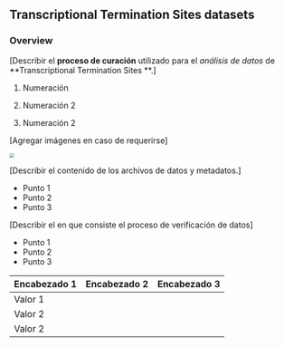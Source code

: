 ## Transcriptional Termination Sites datasets

### Overview

[Describir el **proceso de curación** utilizado para el *análisis de datos* de **Transcriptional Termination Sites **.]


1. Numeración

2. Numeración 2

3. Numeración 2

   

[Agregar imágenes en caso de requerirse]

<img src="./imgs/WorkflowHT.png" style="zoom:50%;" />


[Describir el contenido de los archivos de datos y metadatos.]

- Punto 1
- Punto 2
- Punto 3


[Describir el en que consiste el proceso de verificación de datos]

- Punto 1
- Punto 2
- Punto 3



| Encabezado 1 | Encabezado 2 | Encabezado 3 |
| ------------ | ------------ | ------------ |
| Valor 1      |              |              |
| Valor 2      |              |              |
| Valor 2      |              |              |



